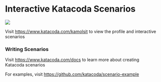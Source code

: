 # Interactive Katacoda Scenarios

[![](http://shields.katacoda.com/katacoda/kamolsit/count.svg)](https://www.katacoda.com/kamolsit "Get your profile on Katacoda.com")

Visit https://www.katacoda.com/kamolsit to view the profile and interactive scenarios

### Writing Scenarios
Visit https://www.katacoda.com/docs to learn more about creating Katacoda scenarios

For examples, visit https://github.com/katacoda/scenario-example
